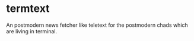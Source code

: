 # termtext
An postmodern news fetcher like teletext for the postmodern chads which are living in terminal.
